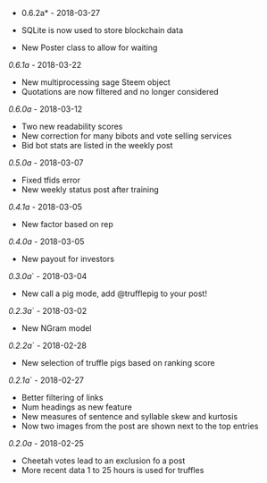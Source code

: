 * 0.6.2a* - 2018-03-27

* SQLite is now used to store blockchain data
* New Poster class to allow for waiting

*0.6.1a* - 2018-03-22

* New multiprocessing sage Steem object
* Quotations are now filtered and no longer considered

*0.6.0a* - 2018-03-12

* Two new readability scores
* New correction for many bibots and vote selling services
* Bid bot stats are listed in the weekly post

*0.5.0a* - 2018-03-07

* Fixed tfids error
* New weekly status post after training

*0.4.1a* - 2018-03-05

* New factor based on rep

*0.4.0a* - 2018-03-05

* New payout for investors

*0.3.0a*` - 2018-03-04

* New call a pig mode, add @trufflepig to your post!

*0.2.3a*` - 2018-03-02

* New NGram model

*0.2.2a*` - 2018-02-28

* New selection of truffle pigs based on ranking score

*0.2.1a*` - 2018-02-27

* Better filtering of links
* Num headings as new feature
* New measures of sentence and syllable skew and kurtosis
* Now two images from the post are shown next to the top entries

*0.2.0a* - 2018-02-25

* Cheetah votes lead to an exclusion fo a post
* More recent data 1 to 25 hours is used for truffles
